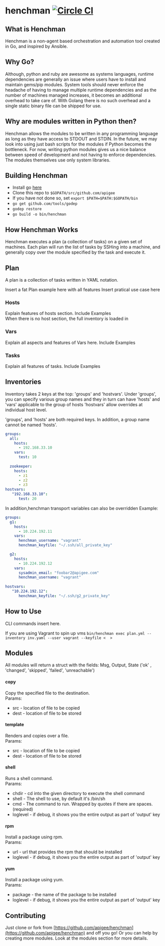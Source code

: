 

# henchman [![Circle CI](https://circleci.com/gh/apigee/henchman/tree/master.svg?style=svg)](https://circleci.com/gh/apigee/henchman/tree/master)
## What is Henchman
Henchman is a non-agent based orchestration and automation tool created in Go, and inspired by Ansible.

## Why Go?
Although, python and ruby are awesome as systems languages, runtime dependencies are generally an issue where users have to install and maintain gems/pip modules. System tools should never enforce the headache of having to manage multiple runtime dependencies and as the number of machines managed increases, it becomes an additional overhead to take care of. With Golang there is no such overhead and a single static binary file can be shipped for use.

## Why are modules written in Python then?
Henchman allows the modules to be written in any programming language as long as they have access to STDOUT and STDIN.  In the future, we may look into using just bash scripts for the modules if Python becomes the bottleneck. For now, writing python modules gives us a nice balance between speed of development and not having to enforce dependencies. The modules themselves use only system libraries.

## Building Henchman
* Install go [here](https://golang.org/doc/install)
* Clone this repo to `$GOPATH/src/github.com/apigee`
* If you have not done so, set `export $PATH=$PATH:$GOPATH/bin`
* `go get github.com/tools/godep`
* `godep restore`
* `go build -o bin/henchman`

## How Henchman Works
Henchman executes a plan (a collection of tasks) on a given set of machines.  Each plan will run the list of tasks by SSHing into a machine, and generally copy over the module specified by the task and execute it.  

## Plan
A plan is a collection of tasks written in YAML notation.

Insert a fat Plan example here with all features
Insert pratical use case here

### Hosts
Explain features of hosts section.  Include Examples  
When there is no host section, the full inventory is loaded in  

### Vars
Explain all aspects and features of Vars here.  Include Examples

### Tasks
Explain all features of tasks.  Include Examples

## Inventories
Inventory takes 2 keys at the top: 'groups' and 'hostvars'.
Under 'groups', you can specify various group names and they in turn can have 'hosts' and 'vars' applicable to the group of hosts
'hostvars' allow overrides at individual host level.

'groups', and 'hosts' are both required keys.  In addition, a group name cannot be named 'hosts'.
```yaml
groups:
  all:
    hosts:
      - 192.168.33.10
    vars:
      test: 10
 
  zookeeper:
    hosts:
      - z1
      - z2
      - z3
hostvars:
   "192.168.33.10":
      test: 20
```  
In addition,henchman transport variables can also be overridden
Example:
```yaml
groups:
  g1:
    hosts:
      - 10.224.192.11
    vars:
      henchman_username: "vagrant"
      henchman_keyfile: "~/.ssh/all_private_key"

  g2:
    hosts:
      - 10.224.192.12
    vars:
      sysadmin_email: "foobar2@apigee.com"
      henchman_username: "vagrant"
 
hostvars:
   "10.224.192.12":
      henchman_keyfile: "~/.ssh/g2_private_key"
```

## How to Use
CLI commands insert here.

If you are using Vagrant to spin up vms
`bin/henchman exec plan.yml --inventory inv.yaml --user vagrant --keyfile <  >`

## Modules
All modules will return a struct with the fields: Msg, Output, State 
('ok' , 'changed', 'skipped', 'failed', 'unreachable')

#### copy
Copy the specified file to the destination.  
Params:
* src - location of file to be copied
* dest - location of file to be stored

#### template
Renders and copies over a file.  
Params:
* src - location of file to be copied
* dest - location of file to be stored

#### shell
Runs a shell command.  
Params:
* chdir - cd into the given directory to execute the shell command
* shell - The shell to use, by default it's /bin/sh
* cmd - The command to run. Wrapped by quotes if there are spaces. (required)
* loglevel - if debug, it shows you the entire output as part of 'output' key

#### rpm
Install a package using rpm.  
Params:
* url - url that provides the rpm that should be installed
* loglevel - if debug, it shows you the entire output as part of 'output' key

#### yum
Install a package using yum.  
Params:
* package - the name of the package to be installed
* loglevel - if debug, it shows you the entire output as part of 'output' key

## Contributing

Just clone or fork from [https://github.com/apigee/henchman](https://github.com/apigee/henchman) and off you go!
Or you can help by creating more modules.  Look at the modules section for more details.
